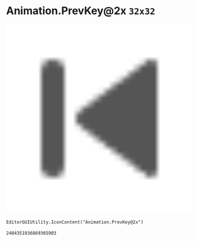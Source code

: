# Animation.PrevKey@2x `32x32`
<img src="/img/Animation.PrevKey@2x.png" width=512 height=512>

``` CSharp
EditorGUIUtility.IconContent("Animation.PrevKey@2x")
```
```
2404351936869365903
```
